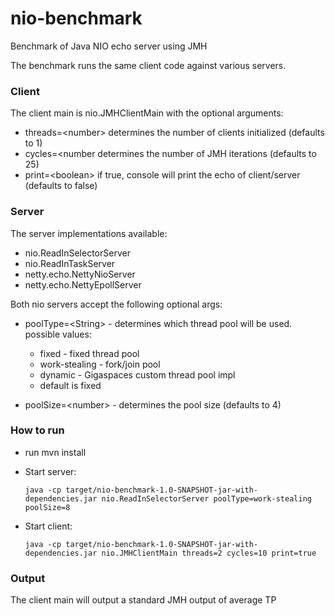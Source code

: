 # nio-benchmark
Benchmark of Java NIO echo server using JMH


The benchmark runs the same client code against various servers. 

### Client
The client main is nio.JMHClientMain with the optional arguments:
- threads=\<number> determines the number of clients initialized (defaults to 1)
- cycles=\<number determines the number of JMH iterations (defaults to 25)
- print=\<boolean> if true, console will print the echo of client/server (defaults to false)

### Server
The server implementations available:
- nio.ReadInSelectorServer
- nio.ReadInTaskServer
- netty.echo.NettyNioServer
- netty.echo.NettyEpollServer

Both nio servers accept the following optional args:
- poolType=\<String> - determines which thread pool will be used. possible values:
    - fixed - fixed thread pool
    - work-stealing - fork/join pool
    - dynamic - Gigaspaces custom thread pool impl
    - default is fixed
    
- poolSize=\<number> - determines the pool size (defaults to 4) 

### How to run
- run mvn install
- Start server:
  
    `java -cp target/nio-benchmark-1.0-SNAPSHOT-jar-with-dependencies.jar nio.ReadInSelectorServer poolType=work-stealing poolSize=8`
- Start client:
  
    `java -cp target/nio-benchmark-1.0-SNAPSHOT-jar-with-dependencies.jar nio.JMHClientMain threads=2 cycles=10 print=true`

### Output
The client main will output a standard JMH output of average TP

